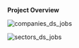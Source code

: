 **Project Overview**

![companies_ds_jobs](https://user-images.githubusercontent.com/62171453/122057410-e43a4f00-cdea-11eb-8acd-c24e0d75b944.png)

![sectors_ds_jobs](https://user-images.githubusercontent.com/62171453/122058028-82c6b000-cdeb-11eb-8eb4-c4555b190947.png)
